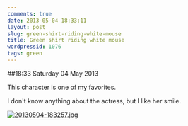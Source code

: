 ```yaml
---
comments: true
date: 2013-05-04 18:33:11
layout: post
slug: green-shirt-riding-white-mouse
title: Green shirt riding white mouse
wordpressid: 1076
tags: green
---
```


##18:33 Saturday 04 May 2013

This character is one of my favorites.  

I don't know anything about the actress, but I like her smile.   
  
[![20130504-183257.jpg](http://robnugen.com/blog/wp-content/uploads/2013/05/20130504-183257.jpg)](http://robnugen.com/blog/wp-content/uploads/2013/05/20130504-183257.jpg)
